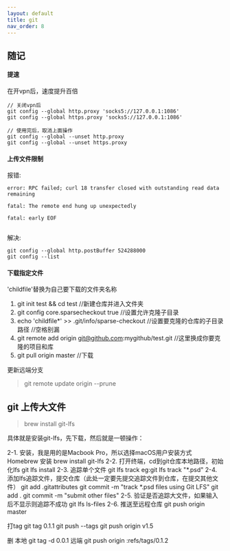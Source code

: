 ```yaml
---
layout: default
title: git
nav_order: 8
---
```


## 随记

#### 提速

在开vpn后，速度提升百倍
~~~
// 关闭vpn后
git config --global http.proxy 'socks5://127.0.0.1:1086'
git config --global https.proxy 'socks5://127.0.0.1:1086'

// 使用完后，取消上面操作
git config --global --unset http.proxy
git config --global --unset https.proxy
~~~

#### 上传文件限制

报错:
~~~
error: RPC failed; curl 18 transfer closed with outstanding read data remaining
 
fatal: The remote end hung up unexpectedly
 
fatal: early EOF
 
~~~

解决:
~~~
git config --global http.postBuffer 524288000
git config --list
~~~

#### 下载指定文件
'childfile'替换为自己要下载的文件夹名称
1. git init test && cd test     //新建仓库并进入文件夹
2. git config core.sparsecheckout true //设置允许克隆子目录
3. echo 'childfile*' >> .git/info/sparse-checkout //设置要克隆的仓库的子目录路径   //空格别漏 
4. git remote add origin git@github.com:mygithub/test.git  //这里换成你要克隆的项目和库
5. git pull origin master    //下载

更新远端分支
> git remote update origin --prune  


## git 上传大文件

>brew install git-lfs

具体就是安装git-lfs，先下载，然后就是一顿操作：

2-1. 安装，我是用的是Macbook Pro，所以选择macOS用户安装方式 Homebrew 安装
brew install git-lfs
2-2. 打开终端，cd到git仓库本地路径，初始化lfs
git lfs install
2-3. 追踪单个文件
git lfs track
eg:git lfs track "*.psd"
2-4. 添加lfs追踪文件，提交仓库（此处一定要先提交追踪文件到仓库，在提交其他文件）
git add .gitattributes
git commit -m "track *.psd files using Git LFS"
git add .
git commit -m "submit other files"
2-5. 验证是否追踪大文件，如果输入后不显示则追踪不成功
git lfs ls-files
2-6. 推送至远程仓库
git push origin master


打tag
git tag 0.1.1
git push --tags
git push origin v1.5

删
本地 git tag -d 0.0.1
远端 git push origin :refs/tags/0.1.2
